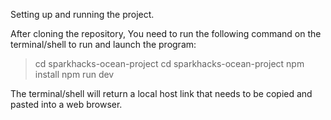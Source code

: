 Setting up and running the project.

After cloning the repository, You need to run the following command on the terminal/shell to run and launch the program:

> cd sparkhacks-ocean-project
> cd sparkhacks-ocean-project
> npm install
> npm run dev

The terminal/shell will return a local host link that needs to be copied and pasted into a web browser.
